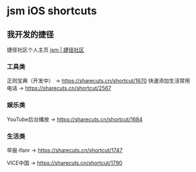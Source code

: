 # jsm iOS shortcuts
## 我开发的捷径
捷径社区个人主页
[jsm | 捷径社区](https://sharecuts.cn/user/D8lqk24zMd)
 
### 工具类
正则宝典（开发中）
-> https://sharecuts.cn/shortcut/1670
快速添加生活常用电话
-> https://sharecuts.cn/shortcut/2567

### 娱乐类
YouTube后台播放
-> https://sharecuts.cn/shortcut/1684

### 生活类
早报·ifanr
-> https://sharecuts.cn/shortcut/1747

VICE中国
-> https://sharecuts.cn/shortcut/1790
